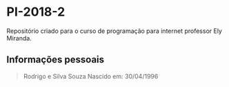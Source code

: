 # PI-2018-2
Repositório criado para o curso de programação para internet professor Ely Miranda.

## Informações pessoais

> Rodrigo e Silva Souza
> Nascido em: 30/04/1996

  
